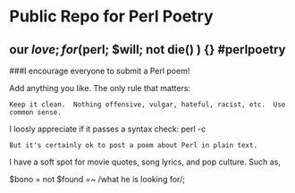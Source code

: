 Public Repo for Perl Poetry
===========

our $love; for ($perl; $will; not die() ) {} #perlpoetry
---------------------------


###I encourage everyone to submit a Perl poem!  

Add anything you like.  The only rule that matters: 
````
Keep it clean.  Nothing offensive, vulgar, hateful, racist, etc.  Use common sense.
````

I loosly appreciate if it passes a syntax check:  perl -c

````
But it's certainly ok to post a poem about Perl in plain text.
````

I have a soft spot for movie quotes, song lyrics, and pop culture.  Such as,

$bono = not $found =~ /what he is looking for/;  
